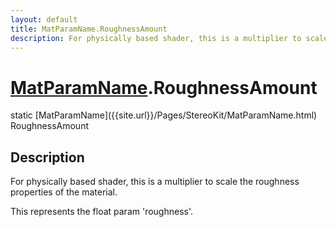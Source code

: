 ```yaml
---
layout: default
title: MatParamName.RoughnessAmount
description: For physically based shader, this is a multiplier to scale the roughness properties of the material.  This represents the float param 'roughness'.
---
```

# [MatParamName]({{site.url}}/Pages/StereoKit/MatParamName.html).RoughnessAmount

<div class='signature' markdown='1'>
static [MatParamName]({{site.url}}/Pages/StereoKit/MatParamName.html) RoughnessAmount
</div>

## Description
For physically based shader, this is a multiplier to
scale the roughness properties of the material.

This represents the float param 'roughness'.


